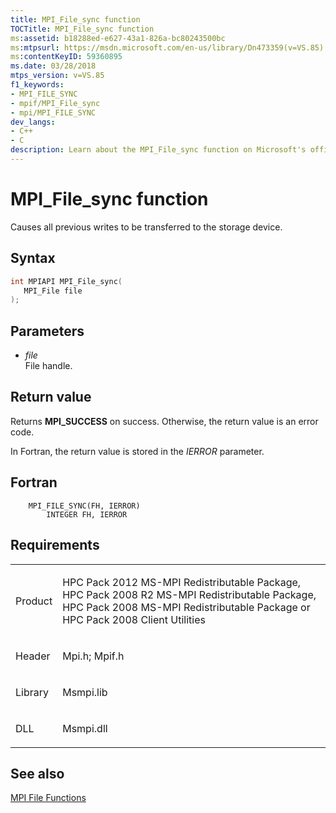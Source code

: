 ```yaml
---
title: MPI_File_sync function
TOCTitle: MPI_File_sync function
ms:assetid: b18288ed-e627-43a1-826a-bc80243500bc
ms:mtpsurl: https://msdn.microsoft.com/en-us/library/Dn473359(v=VS.85)
ms:contentKeyID: 59360895
ms.date: 03/28/2018
mtps_version: v=VS.85
f1_keywords:
- MPI_FILE_SYNC
- mpif/MPI_File_sync
- mpi/MPI_FILE_SYNC
dev_langs:
- C++
- C
description: Learn about the MPI_File_sync function on Microsoft's official site. Understand its syntax, parameters, return values, and related requirements.
---
```


# MPI\_File\_sync function

Causes all previous writes to be transferred to the storage device.

## Syntax

``` c++
int MPIAPI MPI_File_sync(
   MPI_File file
);
```

## Parameters

  - *file*  
    File handle.

## Return value

Returns **MPI\_SUCCESS** on success. Otherwise, the return value is an error code.

In Fortran, the return value is stored in the *IERROR* parameter.

## Fortran

``` FORTRAN
    MPI_FILE_SYNC(FH, IERROR)
        INTEGER FH, IERROR
```

## Requirements

<table>
<colgroup>
<col/>
<col/>
</colgroup>
<tbody>
<tr class="odd">
<td><p>Product</p></td>
<td><p>HPC Pack 2012 MS-MPI Redistributable Package, HPC Pack 2008 R2 MS-MPI Redistributable Package, HPC Pack 2008 MS-MPI Redistributable Package or HPC Pack 2008 Client Utilities</p></td>
</tr>
<tr class="even">
<td><p>Header</p></td>
<td>Mpi.h;
Mpif.h</td>
</tr>
<tr class="odd">
<td><p>Library</p></td>
<td>Msmpi.lib</td>
</tr>
<tr class="even">
<td><p>DLL</p></td>
<td>Msmpi.dll</td>
</tr>
</tbody>
</table>


## See also

[MPI File Functions](mpi-file-functions.md)

